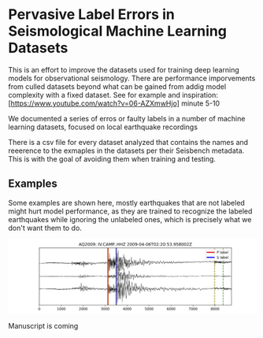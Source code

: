 
# Pervasive Label Errors in Seismological Machine Learning Datasets
This is an effort to improve the datasets used for training deep learning models for observational seismology.
There are performance imporvements from culled datasets beyond what can be gained from addig model complexity with a fixed dataset.
See for example and inspiration:
[https://www.youtube.com/watch?v=06-AZXmwHjo] minute 5-10 



We documented a series of erros or faulty labels in a number of machine learning datasets, focused on local earthquake recordings

There is a csv file for every dataset analyzed that contains the names and reeerence to the exmaples in the datasets per their Seisbench metadata. This is with the goal of avoiding them when training and testing.

## Examples

Some examples are shown here, mostly earthquakes that are not labeled might hurt model performance, as they are trained to recognize the labeled earthquakes while ignoring the unlabeled ones, which is precisely what we don't want them to do.

![Image Alt text](/images/aq2009_0000080.png)


Manuscript is coming
